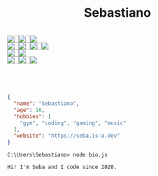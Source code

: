 <h1 align="center">Sebastiano</h1>

<!-- OSes, Programming languages and IDEs -->

<br>
<div align="center" style="display: flex; flex-direction: row;">
  <img src="https://custom-icon-badges.demolab.com/badge/Windows-0078D6?logo=windows11&logoColor=white">
  <img width="10px">
  <img src="https://img.shields.io/badge/iOS-000000?&logo=apple&logoColor=white">
  <img width="10px">
  <img src="https://img.shields.io/badge/Linux-FCC624?logo=linux&logoColor=black">
</div>
<div align="center" style="display: flex; flex-direction: row;">
  <img src="https://img.shields.io/badge/HTML-%23E34F26.svg?logo=html5&logoColor=white">
  <img width="10px">
  <img src="https://img.shields.io/badge/CSS-1572B6?logo=css3&logoColor=fff">
  <img width="10px">
  <img src="https://img.shields.io/badge/JavaScript-F7DF1E?logo=javascript&logoColor=000">
  <img width="10px">
  <img src="https://custom-icon-badges.demolab.com/badge/C%23-%23239120.svg?logo=cshrp&logoColor=white">
</div>
<div align="center" style="display: flex; flex-direction: row;">
  <img src="https://img.shields.io/badge/Node.js-6DA55F?logo=node.js&logoColor=white">
  <img width="10px">
  <img src="https://img.shields.io/badge/Bootstrap-7952B3?logo=bootstrap&logoColor=fff">
</div>
<div align="center" style="display: flex; flex-direction: row;">
  <img src="https://custom-icon-badges.demolab.com/badge/Visual%20Studio%20Code-0078d7.svg?logo=vsc&logoColor=white">
  <img width="10px">
  <img src="https://img.shields.io/badge/WebStorm-FDF84B?logo=webstorm&logoColor=000">
  <img width="10px">
  <img src="https://img.shields.io/badge/Rider-CF0E5F?logo=rider&logoColor=fff">
</div>


<h1></h1>

<br>

```Json
{
  "name": "Sebastiano",
  "age": 16,
  "hobbies": [
    "gym", "coding", "gaming", "music"
  ],
  "website": "https://seba.is-a.dev"
}
```

```Console
C:\Users\Sebastiano> node bio.js
```

```Console
Hi! I'm Seba and I code since 2020.
```

